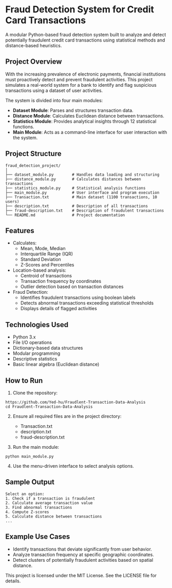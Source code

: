 # Fraud Detection System for Credit Card Transactions

A modular Python-based fraud detection system built to analyze and detect potentially fraudulent credit card transactions using statistical methods and distance-based heuristics.

## Project Overview

With the increasing prevalence of electronic payments, financial institutions must proactively detect and prevent fraudulent activities. This project simulates a real-world system for a bank to identify and flag suspicious transactions using a dataset of user activities.

The system is divided into four main modules:
- **Dataset Module**: Parses and structures transaction data.
- **Distance Module**: Calculates Euclidean distance between transactions.
- **Statistics Module**: Provides analytical insights through 12 statistical functions.
- **Main Module**: Acts as a command-line interface for user interaction with the system.

## Project Structure

```
fraud_detection_project/
│
├── dataset_module.py        # Handles data loading and structuring
├── distance_module.py       # Calculates distances between transactions
├── statistics_module.py     # Statistical analysis functions
├── main_module.py           # User interface and program execution
├── Transaction.txt          # Main dataset (1100 transactions, 10 users)
├── description.txt          # Description of all transactions
├── fraud-description.txt    # Description of fraudulent transactions
└── README.md                # Project documentation
```

## Features

- Calculates:
  - Mean, Mode, Median
  - Interquartile Range (IQR)
  - Standard Deviation
  - Z-Scores and Percentiles
- Location-based analysis:
  - Centroid of transactions
  - Transaction frequency by coordinates
  - Outlier detection based on transaction distances
- Fraud Detection:
  - Identifies fraudulent transactions using boolean labels
  - Detects abnormal transactions exceeding statistical thresholds
  - Displays details of flagged activities

## Technologies Used

- Python 3.x
- File I/O operations
- Dictionary-based data structures
- Modular programming
- Descriptive statistics
- Basic linear algebra (Euclidean distance)

## How to Run

1. Clone the repository:
```
https://github.com/Yed-hu/Fraudlent-Transaction-Data-Analysis
cd Fraudlent-Transaction-Data-Analysis
```

2. Ensure all required files are in the project directory:
   - Transaction.txt
   - description.txt
   - fraud-description.txt

3. Run the main module:
```
python main_module.py
```

4. Use the menu-driven interface to select analysis options.

## Sample Output

```
Select an option:
1. Check if a transaction is fraudulent
2. Calculate average transaction value
3. Find abnormal transactions
4. Compute Z-scores
5. Calculate distance between transactions
...
```

## Example Use Cases

- Identify transactions that deviate significantly from user behavior.
- Analyze transaction frequency at specific geographic coordinates.
- Detect clusters of potentially fraudulent activities based on spatial distance.



This project is licensed under the MIT License. See the LICENSE file for details.
